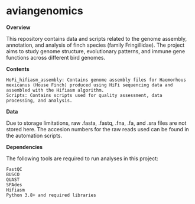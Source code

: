 # aviangenomics

**Overview**

This repository contains data and scripts related to the genome assembly, annotation, and analysis of finch species (family Fringillidae). The project aims to study genome structure, evolutionary patterns, and immune gene functions across different bird genomes.

**Contents**

    HoFi_hifiasm_assembly: Contains genome assembly files for Haemorhous mexicanus (House Finch) produced using HiFi sequencing data and assembled with the Hifiasm algorithm.
    Scripts: Contains scripts used for quality assessment, data processing, and analysis.


**Data**

Due to storage limitations, raw .fasta, .fastq, .fna, .fa, and .sra files are not stored here. The accesion numbers for the raw reads used can be found in the automation scripts.

**Dependencies**

The following tools are required to run analyses in this project:

    FastQC
    BUSCO
    QUAST
    SPAdes
    Hifiasm
    Python 3.8+ and required libraries
